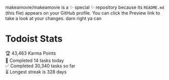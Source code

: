 makeamovie/makeamovie is a ✨ special ✨ repository because its `README.md` (this file) appears on your GitHub profile.
You can click the Preview link to take a look at your changes. darn right ya can

# Todoist Stats

<!-- TODO-IST:START -->
🏆  43,463 Karma Points           
🌸  Completed 14 tasks today           
✅  Completed 30,340 tasks so far           
⏳  Longest streak is 328 days
<!-- TODO-IST:END -->